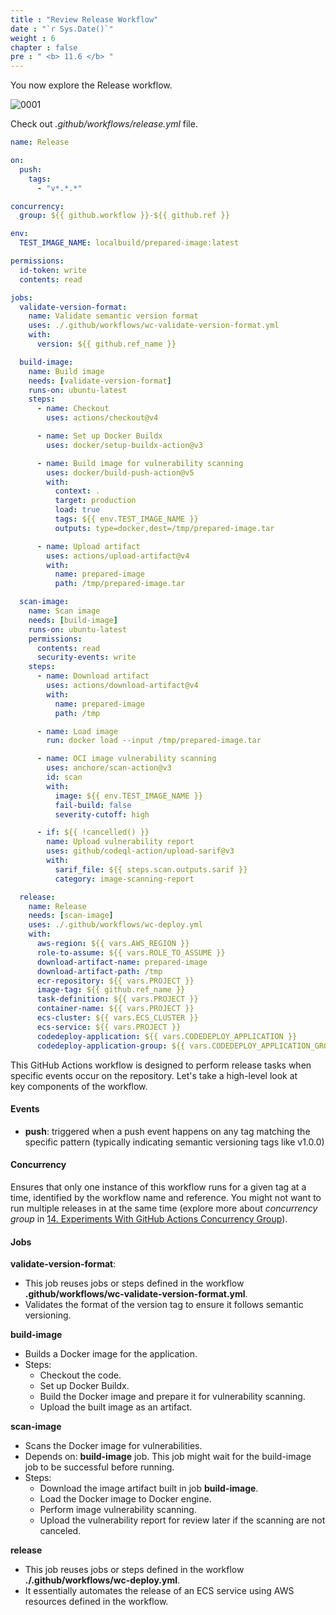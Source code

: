 ```yaml
---
title : "Review Release Workflow"
date : "`r Sys.Date()`"
weight : 6
chapter : false
pre : " <b> 11.6 </b> "
---
```


You now explore the Release workflow.

![0001](/images/11/6/0001.svg?featherlight=false&width=100pc)

Check out *.github/workflows/release.yml* file.

```yml
name: Release

on:
  push:
    tags:
      - "v*.*.*"

concurrency:
  group: ${{ github.workflow }}-${{ github.ref }}

env:
  TEST_IMAGE_NAME: localbuild/prepared-image:latest

permissions:
  id-token: write
  contents: read

jobs:
  validate-version-format:
    name: Validate semantic version format
    uses: ./.github/workflows/wc-validate-version-format.yml
    with:
      version: ${{ github.ref_name }}

  build-image:
    name: Build image
    needs: [validate-version-format]
    runs-on: ubuntu-latest
    steps:
      - name: Checkout
        uses: actions/checkout@v4

      - name: Set up Docker Buildx
        uses: docker/setup-buildx-action@v3

      - name: Build image for vulnerability scanning
        uses: docker/build-push-action@v5
        with:
          context: .
          target: production
          load: true
          tags: ${{ env.TEST_IMAGE_NAME }}
          outputs: type=docker,dest=/tmp/prepared-image.tar

      - name: Upload artifact
        uses: actions/upload-artifact@v4
        with:
          name: prepared-image
          path: /tmp/prepared-image.tar

  scan-image:
    name: Scan image
    needs: [build-image]
    runs-on: ubuntu-latest
    permissions:
      contents: read
      security-events: write
    steps:
      - name: Download artifact
        uses: actions/download-artifact@v4
        with:
          name: prepared-image
          path: /tmp

      - name: Load image
        run: docker load --input /tmp/prepared-image.tar

      - name: OCI image vulnerability scanning
        uses: anchore/scan-action@v3
        id: scan
        with:
          image: ${{ env.TEST_IMAGE_NAME }}
          fail-build: false
          severity-cutoff: high

      - if: ${{ !cancelled() }}
        name: Upload vulnerability report
        uses: github/codeql-action/upload-sarif@v3
        with:
          sarif_file: ${{ steps.scan.outputs.sarif }}
          category: image-scanning-report

  release:
    name: Release
    needs: [scan-image]
    uses: ./.github/workflows/wc-deploy.yml
    with:
      aws-region: ${{ vars.AWS_REGION }}
      role-to-assume: ${{ vars.ROLE_TO_ASSUME }}
      download-artifact-name: prepared-image
      download-artifact-path: /tmp
      ecr-repository: ${{ vars.PROJECT }}
      image-tag: ${{ github.ref_name }}
      task-definition: ${{ vars.PROJECT }}
      container-name: ${{ vars.PROJECT }}
      ecs-cluster: ${{ vars.ECS_CLUSTER }}
      ecs-service: ${{ vars.PROJECT }}
      codedeploy-application: ${{ vars.CODEDEPLOY_APPLICATION }}
      codedeploy-application-group: ${{ vars.CODEDEPLOY_APPLICATION_GROUP }}
```

This GitHub Actions workflow is designed to perform release tasks when specific events occur on the repository. Let's take a high-level look at key components of the workflow.

#### Events
- **push**: triggered when a push event happens on any tag matching the specific pattern (typically indicating semantic versioning tags like v1.0.0)

#### Concurrency

Ensures that only one instance of this workflow runs for a given tag at a time, identified by the workflow name and reference. You might not want to run multiple releases in at the same time (explore more about *concurrency group* in [14. Experiments With GitHub Actions Concurrency Group](14-experiments-with-gitHub-actions-concurrency-group)).
  

#### Jobs
**validate-version-format**:
- This job reuses jobs or steps defined in the workflow **.github/workflows/wc-validate-version-format.yml**.
- Validates the format of the version tag to ensure it follows semantic versioning.

**build-image**
- Builds a Docker image for the application.
- Steps:
  - Checkout the code.
  - Set up Docker Buildx.
  - Build the Docker image and prepare it for vulnerability scanning.
  - Upload the built image as an artifact.

**scan-image**
- Scans the Docker image for vulnerabilities.
- Depends on: **build-image** job. This job might wait for the build-image job to be successful before running.
- Steps:
  - Download the image artifact built in job **build-image**.
  - Load the Docker image to Docker engine.
  - Perform image vulnerability scanning.
  - Upload the vulnerability report for review later if the scanning are not canceled.

**release**
- This job reuses jobs or steps defined in the workflow **./.github/workflows/wc-deploy.yml**.
- It essentially automates the release of an ECS service using AWS resources defined in the workflow.